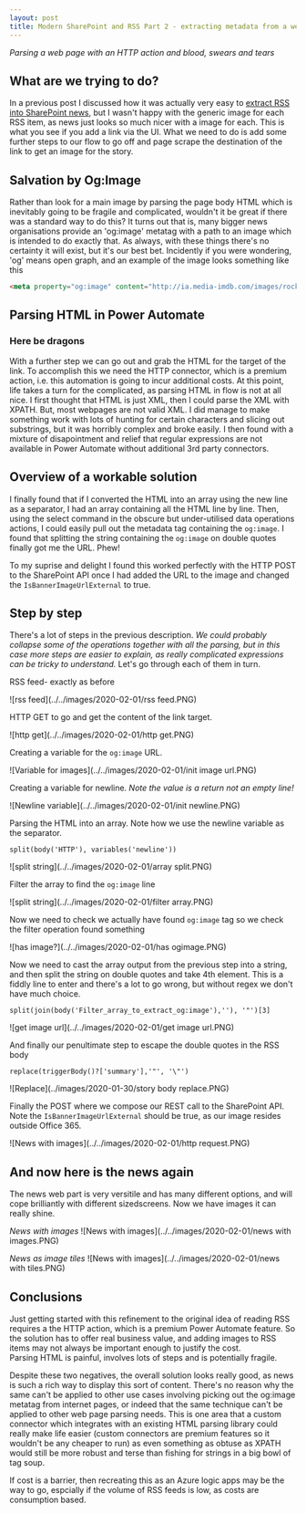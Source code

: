 ```yaml
---
layout: post
title: Modern SharePoint and RSS Part 2 - extracting metadata from a webpage
---
```


_Parsing a web page with an HTTP action and blood, swears and tears_


## What are we trying to do? ##

In a previous post I discussed how it was actually very easy to 
[extract RSS into SharePoint news](https://dylanhayes.github.io/RSS-not-dead-yet/), but I wasn't happy with the generic image for each RSS item, as news just looks so much nicer with a image for each. This is what you see if you add a link via the UI. What we need to do is add some further steps to our flow to go off and page scrape the destination of the link to get an image for the story. 

## Salvation by Og:Image ##

Rather than look for a main image by parsing the page body HTML which is inevitably going to be fragile and complicated, wouldn't it be great if there was a standard way to do this? It turns out that is, many bigger news organisations provide an 'og:image' metatag with a  path to an image which is intended to do exactly that. As always, with these things there's no certainty it will exist, but it's our best bet. Incidently if you were wondering, 'og' means open graph, and an example of the image looks something like this

```HTML
<meta property="og:image" content="http://ia.media-imdb.com/images/rock.jpg" /> 
```

## Parsing HTML in Power Automate ##

### Here be dragons ###

With a further step we can go out and grab the HTML for the target of the link. 
To accomplish this we need the HTTP connector, which is a premium action, i.e. this automation is going to incur additional costs. At this point, life takes a turn for the complicated, as parsing HTML in flow is not at all nice. I first thought that HTML is just XML, then I could parse the XML with XPATH. But, most webpages are not valid XML. I did manage to make something work with lots of hunting for certain characters and slicing out substrings, but it was horribly complex and broke easily. I then found with a mixture of disapointment and relief that regular expressions are not available in Power Automate without additional 3rd party connectors.

## Overview of a workable solution ##

I finally found that if I converted the HTML into an array using the new line as a separator, I had an array containing all the HTML line by line. Then, using the select command in the obscure but under-utilised data operations actions, I could easily pull out the metadata tag containing the `og:image`. I found that splitting the string containing the `og:image` on double quotes finally got me the URL. Phew!

To my suprise and delight I found this worked perfectly with the HTTP POST to the SharePoint API once I had added the URL to the image and changed the `IsBannerImageUrlExternal` to true.

## Step by step ##

There's a lot of steps in the previous description. 
_We could probably collapse some of the operations together with all the parsing, but in this case more steps are easier to explain, as really complicated expressions can be tricky to understand._ 
Let's go through each of them in turn.

RSS feed- exactly as before

![rss feed](../../images/2020-02-01/rss feed.PNG)

HTTP GET to go and get the content of the link target.

![http get](../../images/2020-02-01/http get.PNG)

Creating a variable for the `og:image` URL. 

![Variable for images](../../images/2020-02-01/init image url.PNG)

Creating a variable for newline. *Note the value is a return not an empty line!*

![Newline variable](../../images/2020-02-01/init newline.PNG)


Parsing the HTML into an array. Note how we use the newline variable as the separator.

`split(body('HTTP'), variables('newline'))`

![split string](../../images/2020-02-01/array split.PNG)

Filter the array to find the `og:image` line

![split string](../../images/2020-02-01/filter array.PNG)

Now we need to check we actually have found `og:image` tag so we check the filter operation found something

![has image?](../../images/2020-02-01/has ogimage.PNG)

Now we need to cast the array output from the previous step into a string, and then split the string on double quotes and take 4th element. This is a fiddly line to enter and there's a lot to go wrong, but without regex we don't have much choice.

`split(join(body('Filter_array_to_extract_og:image'),''), '"')[3]`

![get image url](../../images/2020-02-01/get image url.PNG)


And finally our penultimate step to escape the double quotes in the RSS body

``` 
replace(triggerBody()?['summary'],'"', '\"')
```

![Replace](../images/2020-01-30/story body replace.PNG)

Finally the POST where we compose our REST call to the SharePoint API. Note the 
`IsBannerImageUrlExternal` should be true, as our image resides outside Office 365.

![News with images](../../images/2020-02-01/http request.PNG)

## And now here is the news again ##

The news web part is very versitile and has many different options, and will cope brilliantly with different sizedscreens. Now we have images it can really shine.

*News with images*
![News with images](../../images/2020-02-01/news with images.PNG)

*News as image tiles*
![News with images](../../images/2020-02-01/news with tiles.PNG)


## Conclusions ##

Just getting started with this refinement to the original idea of reading RSS requires a the HTTP action, which is a premium Power Automate feature. So the solution has to offer real business value, and adding images to RSS items may not 
always be important enough to justify the cost.  
Parsing HTML is painful, involves lots of steps and is potentially fragile. 

Despite these two negatives, the overall solution looks really good, as news is such a rich way to display this sort of content. There's no reason why the same can't be applied to other use cases involving picking out the og:image metatag from internet pages, or indeed that the same technique can't be applied to other web page parsing needs. This is one area that a custom connector which integrates with an existing HTML parsing library could really make life easier (custom connectors are premium features so it wouldn't be any cheaper to run) as even something as obtuse as XPATH would still be more robust and terse than fishing for strings in a big bowl of tag soup.

If cost is a barrier, then recreating this as an Azure logic apps may be the way to go, espcially if the volume of RSS feeds is low, as costs are consumption based. 


